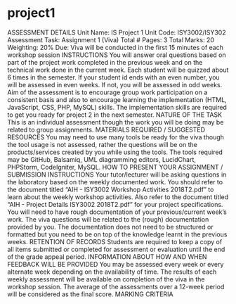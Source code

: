 # project1
ASSESSMENT DETAILS
Unit Name:
IS Project 1
Unit Code:
ISY3002/ISY302
Assessment Task:
Assignment 1 (Viva)
Total # Pages:
3
Total Marks:
20
Weighting:
20%
Due:
Viva will be conducted in the first 15 minutes of each workshop session
INSTRUCTIONS
You will answer oral questions based on part of the project work completed in the previous week and on the technical work done in the current week. Each student will be quizzed about 6 times in the semester. If your student id ends with an even number, you will be assessed in even weeks. If not, you will be assessed in odd weeks. Aim of the assessment is to encourage group work participation on a consistent basis and also to encourage learning the implementation (HTML, JavaScript, CSS, PHP, MySQL) skills. The implementation skills are required to get you ready for project 2 in the next semester.
NATURE OF THE TASK
This is an individual assessment though the work you will be doing may be related to group assignments.
MATERIALS REQUIRED / SUGGESTED RESOURCES
You may need to use many tools be ready for the viva though the tool usage is not assessed, rather the questions will be on the products/services created by you while using the tools. The tools required may be GitHub, Balsamiq, UML diagramming editors, LucidChart, PHPStorm, CodeIgniter, MySQL.
HOW TO PRESENT YOUR ASSIGNMENT / SUBMISSION INSTRUCTIONS
Your tutor/lecturer will be asking questions in the laboratory based on the weekly documented work. You should refer to the document titled “AIH - ISY3002 Workshop Activities 2018T2.pdf” to learn about the weekly workshop activities. Also refer to the document titled “AIH - Project Details ISY3002 2018T2.pdf” for your project specifications. You will need to have rough documentation of your previous/current week’s work. The viva questions will be related to the (rough) documentation provided by you. The documentation does not need to be structured or formatted but you need to be on top of the knowledge learnt in the previous weeks.
RETENTION OF RECORDS
Students are required to keep a copy of all items submitted or completed for assessment or evaluation until the end of the grade appeal period.
INFORMATION ABOUT HOW AND WHEN FEEDBACK WILL BE PROVIDED
You may be assessed every week or every alternate week depending on the availability of time. The results of each weekly assessment will be available on completion of the viva in the workshop session. The average of the assessments over a 12-week period will be considered as the final score.
MARKING CRITERIA
